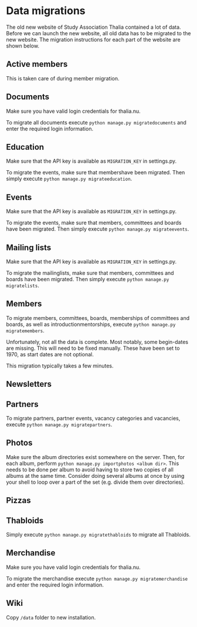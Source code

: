 # Data migrations

The old new website of Study Association Thalia contained a lot of data.
Before we can launch the new website, all old data has to be migrated
to the new website.
The migration instructions for each part of the website are shown below.

## Active members

This is taken care of during member migration.

## Documents

Make sure you have valid login credentials for thalia.nu.

To migrate all documents execute `python manage.py migratedocuments`
and enter the required login information.

## Education

Make sure that the API key is available as `MIGRATION_KEY` in settings.py.

To migrate the events, make sure that membershave been migrated.
Then simply execute `python manage.py migrateeducation`.

## Events

Make sure that the API key is available as `MIGRATION_KEY` in settings.py.

To migrate the events, make sure that members, committees and boards
have been migrated. Then simply execute `python manage.py migrateevents`.

## Mailing lists

Make sure that the API key is available as `MIGRATION_KEY` in settings.py.

To migrate the mailinglists, make sure that members, committees and boards
have been migrated. Then simply execute `python manage.py migratelists`.

## Members

To migrate members, committees, boards, memberships of committees and boards,
as well as introductionmentorships, execute `python manage.py migratemembers`.

Unfortunately, not all the data is complete. Most notably, some begin-dates are
missing. This will need to be fixed manually. These have been set to 1970,
as start dates are not optional.

This migration typically takes a few minutes.

## Newsletters

## Partners

To migrate partners, partner events, vacancy categories and vacancies,
execute `python manage.py migratepartners`.

## Photos

Make sure the album directories exist somewhere on the server. Then,
for each album, perform `python manage.py importphotos <album dir>`.
This needs to be done per album to avoid having to store two copies of all
albums at the same time. Consider doing several albums at once by using
your shell to loop over a part of the set (e.g. divide them over directories).

## Pizzas

## Thabloids

Simply execute `python manage.py migratethabloids` to migrate all Thabloids.

## Merchandise

Make sure you have valid login credentials for thalia.nu.

To migrate the merchandise execute `python manage.py migratemerchandise` and
enter the required login information.

## Wiki

Copy `/data` folder to new installation.
